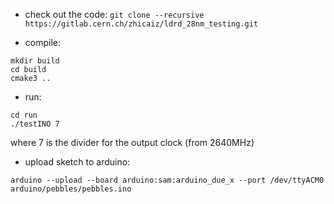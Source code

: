 - check out the code:
`git clone --recursive https://gitlab.cern.ch/zhicaiz/ldrd_28nm_testing.git`

- compile:

```
mkdir build
cd build
cmake3 ..
```

- run:
```
cd run
./testINO 7
```

where 7 is the divider for the output clock (from 2640MHz)

- upload sketch to arduino:
```
arduino --upload --board arduino:sam:arduino_due_x --port /dev/ttyACM0 arduino/pebbles/pebbles.ino
```
